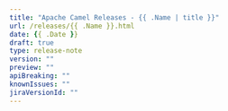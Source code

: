```yaml
---
title: "Apache Camel Releases - {{ .Name | title }}"
url: /releases/{{ .Name }}.html
date: {{ .Date }}
draft: true
type: release-note
version: ""
preview: ""
apiBreaking: ""
knownIssues: ""
jiraVersionId: ""
---
```

